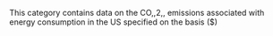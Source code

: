 This category contains data on the CO,,2,, emissions associated with
energy consumption in the US specified on the basis ($)
